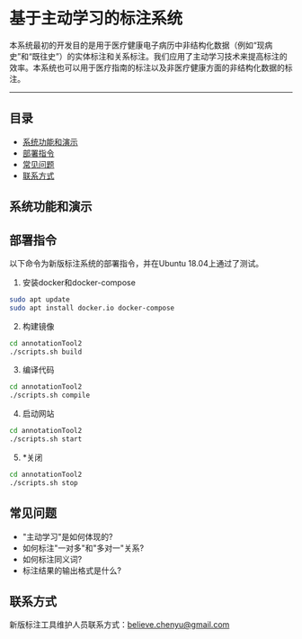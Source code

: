 # 基于主动学习的标注系统
本系统最初的开发目的是用于医疗健康电子病历中非结构化数据（例如“现病史”和“既往史”）的实体标注和关系标注。我们应用了主动学习技术来提高标注的效率。本系统也可以用于医疗指南的标注以及非医疗健康方面的非结构化数据的标注。

****
## 目录
* [系统功能和演示](#系统功能和演示)
* [部署指令](#部署指令)
* [常见问题](#常见问题)
* [联系方式](#联系方式)

## 系统功能和演示

## 部署指令

以下命令为新版标注系统的部署指令，并在Ubuntu 18.04上通过了测试。

1. 安装docker和docker-compose

```sh
sudo apt update
sudo apt install docker.io docker-compose
```

2. 构建镜像

```sh
cd annotationTool2
./scripts.sh build
```

3. 编译代码

```sh
cd annotationTool2
./scripts.sh compile
```

4. 启动网站

```sh
cd annotationTool2
./scripts.sh start
```

5. *关闭

```sh
cd annotationTool2
./scripts.sh stop
```

## 常见问题
* "主动学习"是如何体现的?
* 如何标注"一对多"和"多对一"关系?
* 如何标注同义词?
* 标注结果的输出格式是什么?

## 联系方式

新版标注工具维护人员联系方式：believe.chenyu@gmail.com
